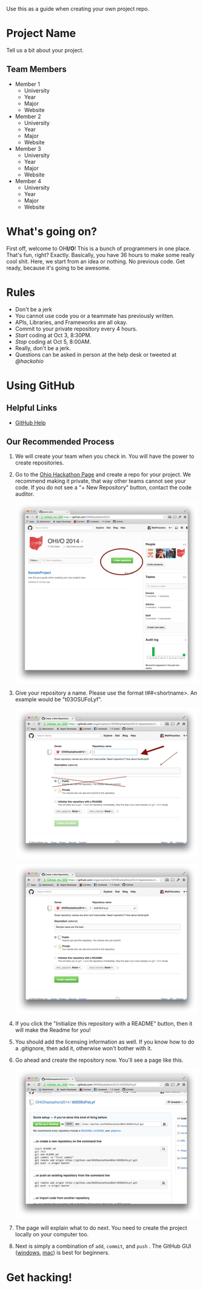 Use this as a guide when creating your own project repo. 

# Project Name

Tell us a bit about your project.

## Team Members

- Member 1
    + University
    + Year
    + Major
    + Website
- Member 2
    + University
    + Year
    + Major
    + Website
- Member 3
    + University
    + Year
    + Major
    + Website
- Member 4
    + University
    + Year
    + Major
    + Website

# What's going on? 

First off, welcome to OH**I/O**! This is a bunch of programmers in one place. That's fun, right? Exactly. Basically, you have 36 hours to make some really cool shit. Here, we start from an idea or nothing. No previous code. Get ready, because it's going to be awesome. 

# Rules

- Don't be a jerk
- You cannot use code you or a teammate has previously written.
- APIs, Libraries, and Frameworks are all okay.
- Commit to your private repository every 4 hours.
- *Start* coding at Oct 3, 8:30PM.
- *Stop* coding at Oct 5, 8:00AM.
- Really, don't be a jerk.
- Questions can be asked in person at the help desk or tweeted at *@hackohio*


# Using GitHub

## Helpful Links

- [GitHub Help](https://help.github.com/)


## Our Recommended Process 

1. We will create your team when you check in. You will have the power to create repositories. 
2. Go to the [Ohio Hackathon Page](https://github.com/OHIOhackathon2014) and create a repo for your project. We recommend making it private, that way other teams cannot see your code. If you do not see a "+ New Repository" button, contact the code auditor. 

    ![new repo button](https://github.com/OHIOhackathon2014/SampleProject/blob/master/img/new-repo.png)

3. Give your repository a name. Please use the format t##\<shortname\>. An example would be "t03OSUFoLyf". 

    ![create repo button](https://github.com/OHIOhackathon2014/SampleProject/blob/master/img/create-repo.png)

    ![name repo](https://github.com/OHIOhackathon2014/SampleProject/blob/master/img/name-repo.png)

4. If you click the "Initialize this repository with a README" button, then it will make the Readme for you!
5. You should add the licensing information as well. If you know how to do a .gitignore, then add it, otherwise won't bother with it. 
6. Go ahead and create the repository now. You'll see a page like this.
    
    ![the repo](https://github.com/OHIOhackathon2014/SampleProject/blob/master/img/the-repo.png)

7. The page will explain what to do next. You need to create the project locally on your computer too. 
8. Next is simply a combination of `add`, `commit`, and `push` . The GitHub GUI ([windows](https://windows.github.com/), [mac](https://windows.github.com/)) is best for beginners. 

# Get hacking! 
